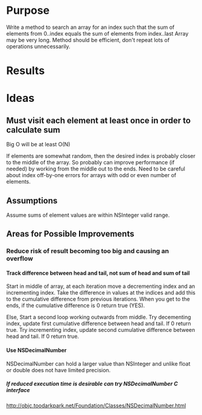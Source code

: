 # Purpose
Write a method to search an array for an index such that the sum of elements from 0..index equals the sum of elements from index..last
Array may be very long.
Method should be efficient, don't repeat lots of operations unnecessarily.

# Results

# Ideas

## Must visit each element at least once in order to calculate sum
Big O will be at least O(N)

If elements are somewhat random, then the desired index is probably closer to the middle of the array.
So probably can improve performance (if needed) by working from the middle out to the ends.
Need to be careful about index off-by-one errors for arrays with odd or even number of elements.

## Assumptions
Assume sums of element values are within NSInteger valid range.

## Areas for Possible Improvements

### Reduce risk of result becoming too big and causing an overflow

#### Track difference between head and tail, not sum of head and sum of tail
Start in middle of array, at each iteration move a decrementing index and an incrementing index.
Take the difference in values at the indices and add this to the cumulative difference from previous iterations.
When you get to the ends, if the cumulative difference is 0 return true (YES).

Else,
Start a second loop working outwards from middle.
Try decementing index, update first cumulative difference between head and tail. If 0 return true.
Try incrementing index, update second cumulative difference between head and tail. If 0 return true.

#### Use NSDecimalNumber
NSDecimalNumber can hold a larger value than NSInteger and unlike float or double does not have limited precision.

##### If reduced execution time is desirable can try NSDecimalNumber C interface
http://objc.toodarkpark.net/Foundation/Classes/NSDecimalNumber.html

